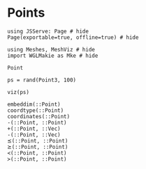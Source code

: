 # Points

```@example points
using JSServe: Page # hide
Page(exportable=true, offline=true) # hide
```

```@example points
using Meshes, MeshViz # hide
import WGLMakie as Mke # hide
```

```@docs
Point
```

```@example points
ps = rand(Point3, 100)

viz(ps)
```

```@docs
embeddim(::Point)
coordtype(::Point)
coordinates(::Point)
-(::Point, ::Point)
+(::Point, ::Vec)
-(::Point, ::Vec)
⪯(::Point, ::Point)
⪰(::Point, ::Point)
≺(::Point, ::Point)
≻(::Point, ::Point)
```